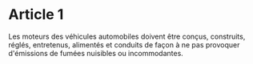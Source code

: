# Article 1

Les moteurs des véhicules automobiles doivent être conçus, construits, réglés, entretenus, alimentés et conduits de façon à ne pas provoquer d'émissions de fumées nuisibles ou incommodantes.
